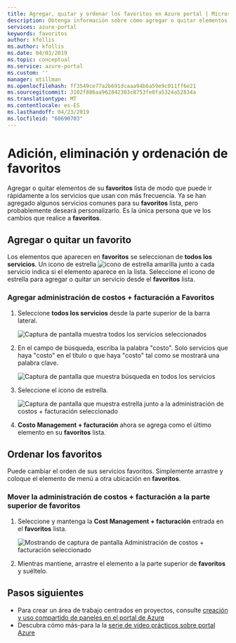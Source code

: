 ```yaml
---
title: Agregar, quitar y ordenar los favoritos en Azure portal | Microsoft Docs
description: Obtenga información sobre cómo agregar o quitar elementos de la lista de favoritos y el criterio de ordenación de elementos
services: azure-portal
keywords: favoritos
author: kfollis
ms.author: kfollis
ms.date: 04/03/2019
ms.topic: conceptual
ms.service: azure-portal
ms.custom: ''
manager: mtillman
ms.openlocfilehash: ff3549ce77a2b691dcaaa94b6a59e9c011ff6e21
ms.sourcegitcommit: 3102f886aa962842303c8753fe8fa5324a52834a
ms.translationtype: MT
ms.contentlocale: es-ES
ms.lasthandoff: 04/23/2019
ms.locfileid: "60690703"
---
```

# <a name="add-remove-and-sort-favorites"></a>Adición, eliminación y ordenación de favoritos

Agregar o quitar elementos de su **favoritos** lista de modo que puede ir rápidamente a los servicios que usan con más frecuencia. Ya se han agregado algunos servicios comunes para su **favoritos** lista, pero probablemente deseará personalizarlo. Es la única persona que ve los cambios que realice a **favoritos**.

## <a name="add-or-remove-a-favorite"></a>Agregar o quitar un favorito

Los elementos que aparecen en **favoritos** se seleccionan de **todos los servicios**. Un icono de estrella ![icono de estrella amarilla](./media/azure-portal-add-remove-sort-favorites/azure-portal-favorites-star.png) junto a cada servicio indica si el elemento aparece en la lista. Seleccione el icono de estrella para agregar o quitar un servicio desde el **favoritos** lista.

### <a name="add-cost-management--billing-to-favorites"></a>Agregar administración de costos + facturación a Favoritos

1. Seleccione **todos los servicios** desde la parte superior de la barra lateral.

    ![Captura de pantalla muestra todos los servicios seleccionados](./media/azure-portal-add-remove-sort-favorites/azure-portal-favorites-all-services.png)

1. En el campo de búsqueda, escriba la palabra "costo". Solo servicios que haya "costo" en el título o que haya "costo" tal como se mostrará una palabra clave.

   ![Captura de pantalla que muestra búsqueda en todos los servicios](./media/azure-portal-add-remove-sort-favorites/azure-portal-favorites-search.png)

1. Seleccione el icono de estrella.

   ![Captura de pantalla que muestra estrella junto a la administración de costos + facturación seleccionado](./media/azure-portal-add-remove-sort-favorites/azure-portal-favorites-add.png)

1. **Costo Management + facturación** ahora se agrega como el último elemento en su **favoritos** lista.

## <a name="sort-favorites"></a>Ordenar los favoritos

Puede cambiar el orden de sus servicios favoritos. Simplemente arrastre y coloque el elemento de menú a otra ubicación en **favoritos**.

### <a name="move-cost-management--billing-to-the-top-of-favorites"></a>Mover la administración de costos + facturación a la parte superior de favoritos

1. Seleccione y mantenga la **Cost Management + facturación** entrada en el **favoritos** lista.

   ![Mostrando de captura de pantalla Administración de costos + facturación seleccionado](./media/azure-portal-add-remove-sort-favorites/azure-portal-favorites-sort.png)

1. Mientras mantiene, arrastre el elemento a la parte superior de **favoritos** y suéltelo.

## <a name="next-steps"></a>Pasos siguientes

* Para crear un área de trabajo centrados en proyectos, consulte [creación y uso compartido de paneles en el portal de Azure](../azure-portal/azure-portal-dashboards.md)
* Descubra cómo más-para la la [serie de vídeo prácticos sobre portal Azure](https://www.youtube.com/playlist?list=PLLasX02E8BPBKgXP4oflOL29TtqTzwhxR)